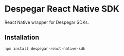 # Despegar React Native SDK

React Native wrapper for Despegar SDKs.

## Installation

```sh
npm install despegar-react-native-sdk
